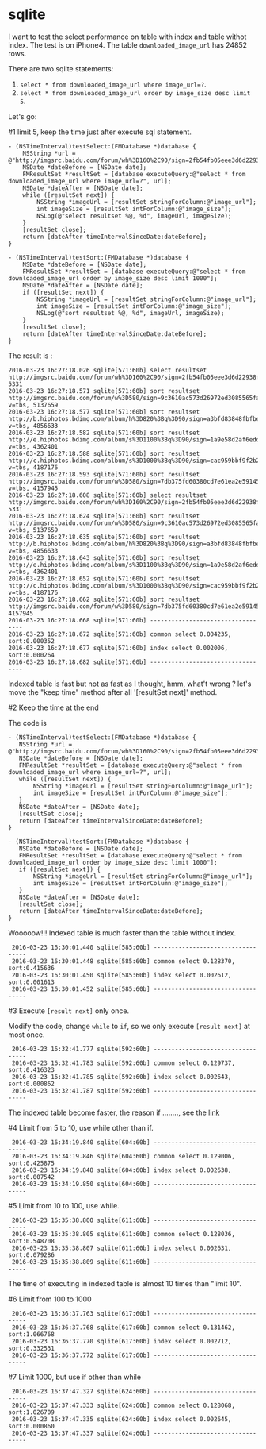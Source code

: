 # sqlite

I want to test the select performance on table with index and table withot index. The test is on iPhone4. The table `downloaded_image_url` has 24852 rows.

There are two sqlite statements:

1. `select * from downloaded_image_url where image_url=?`.
2. `select * from downloaded_image_url order by image_size desc limit 5`.

Let's go:

#1 limit 5, keep the time just after execute sql statement.

```
- (NSTimeInterval)testSelect:(FMDatabase *)database {
    NSString *url = @"http://imgsrc.baidu.com/forum/wh%3D160%2C90/sign=2fb54fb05eee3d6d22938fca7526411b/157adab44aed2e73f55cda3b8001a18b87d6fa74.jpg";
    NSDate *dateBefore = [NSDate date];
    FMResultSet *resultSet = [database executeQuery:@"select * from downloaded_image_url where image_url=?", url];
    NSDate *dateAfter = [NSDate date];
    while ([resultSet next]) {
        NSString *imageUrl = [resultSet stringForColumn:@"image_url"];
        int imageSize = [resultSet intForColumn:@"image_size"];
        NSLog(@"select resultset %@, %d", imageUrl, imageSize);
    }
    [resultSet close];
    return [dateAfter timeIntervalSinceDate:dateBefore];
}

- (NSTimeInterval)testSort:(FMDatabase *)database {
    NSDate *dateBefore = [NSDate date];
    FMResultSet *resultSet = [database executeQuery:@"select * from downloaded_image_url order by image_size desc limit 1000"];
    NSDate *dateAfter = [NSDate date];
    if ([resultSet next]) {
        NSString *imageUrl = [resultSet stringForColumn:@"image_url"];
        int imageSize = [resultSet intForColumn:@"image_size"];
        NSLog(@"sort resultset %@, %d", imageUrl, imageSize);
    }
    [resultSet close];
    return [dateAfter timeIntervalSinceDate:dateBefore];
}
```

The result is :
```
2016-03-23 16:27:18.026 sqlite[571:60b] select resultset http://imgsrc.baidu.com/forum/wh%3D160%2C90/sign=2fb54fb05eee3d6d22938fca7526411b/157adab44aed2e73f55cda3b8001a18b87d6fa74.jpg, 5331
2016-03-23 16:27:18.571 sqlite[571:60b] sort resultset http://imgsrc.baidu.com/forum/w%3D580/sign=9c3610ac573d26972ed3085565fab24f/43277083b2b7d0a2302e29fbcdef76094a369a81.jpg?v=tbs, 5137659
2016-03-23 16:27:18.577 sqlite[571:60b] sort resultset http://b.hiphotos.bdimg.com/album/h%3D820%3Bq%3D90/sign=a3bfd83848fbfbedc3593b7d48cb860b/4a36acaf2edda3cc85c9f12702e93901213f928c.jpg?v=tbs, 4856633
2016-03-23 16:27:18.582 sqlite[571:60b] sort resultset http://e.hiphotos.bdimg.com/album/s%3D1100%3Bq%3D90/sign=1a9e58d2af6eddc422e7b0fa09eb8d8c/5ab5c9ea15ce36d3c153f50738f33a87e950b1b5.jpg?v=tbs, 4362401
2016-03-23 16:27:18.588 sqlite[571:60b] sort resultset http://c.hiphotos.bdimg.com/album/s%3D1000%3Bq%3D90/sign=cac959bbf9f2b211e02e814efab05e49/e7cd7b899e510fb3d5d5485fdb33c895d0430c2d.jpg?v=tbs, 4187176
2016-03-23 16:27:18.593 sqlite[571:60b] sort resultset http://imgsrc.baidu.com/forum/w%3D580/sign=7db375fd60380cd7e61ea2e59145ad14/788b97315c6034a8931232ccce1349540823763e.jpg?v=tbs, 4157945
2016-03-23 16:27:18.608 sqlite[571:60b] select resultset http://imgsrc.baidu.com/forum/wh%3D160%2C90/sign=2fb54fb05eee3d6d22938fca7526411b/157adab44aed2e73f55cda3b8001a18b87d6fa74.jpg, 5331
2016-03-23 16:27:18.624 sqlite[571:60b] sort resultset http://imgsrc.baidu.com/forum/w%3D580/sign=9c3610ac573d26972ed3085565fab24f/43277083b2b7d0a2302e29fbcdef76094a369a81.jpg?v=tbs, 5137659
2016-03-23 16:27:18.635 sqlite[571:60b] sort resultset http://b.hiphotos.bdimg.com/album/h%3D820%3Bq%3D90/sign=a3bfd83848fbfbedc3593b7d48cb860b/4a36acaf2edda3cc85c9f12702e93901213f928c.jpg?v=tbs, 4856633
2016-03-23 16:27:18.643 sqlite[571:60b] sort resultset http://e.hiphotos.bdimg.com/album/s%3D1100%3Bq%3D90/sign=1a9e58d2af6eddc422e7b0fa09eb8d8c/5ab5c9ea15ce36d3c153f50738f33a87e950b1b5.jpg?v=tbs, 4362401
2016-03-23 16:27:18.652 sqlite[571:60b] sort resultset http://c.hiphotos.bdimg.com/album/s%3D1000%3Bq%3D90/sign=cac959bbf9f2b211e02e814efab05e49/e7cd7b899e510fb3d5d5485fdb33c895d0430c2d.jpg?v=tbs, 4187176
2016-03-23 16:27:18.662 sqlite[571:60b] sort resultset http://imgsrc.baidu.com/forum/w%3D580/sign=7db375fd60380cd7e61ea2e59145ad14/788b97315c6034a8931232ccce1349540823763e.jpg, 4157945
2016-03-23 16:27:18.668 sqlite[571:60b] ----------------------------------
2016-03-23 16:27:18.672 sqlite[571:60b] common select 0.004235, sort:0.000352
2016-03-23 16:27:18.677 sqlite[571:60b] index select 0.002006, sort:0.000264
2016-03-23 16:27:18.682 sqlite[571:60b] ----------------------------------
```

Indexed table is fast but not as fast as I thought, hmm, what't wrong ? let's move the "keep time" method after all '[resultSet next]' method.

#2 Keep the time at the end

The code is 
 
 ```
 - (NSTimeInterval)testSelect:(FMDatabase *)database {
    NSString *url = @"http://imgsrc.baidu.com/forum/wh%3D160%2C90/sign=2fb54fb05eee3d6d22938fca7526411b/157adab44aed2e73f55cda3b8001a18b87d6fa74.jpg";
    NSDate *dateBefore = [NSDate date];
    FMResultSet *resultSet = [database executeQuery:@"select * from downloaded_image_url where image_url=?", url];
    while ([resultSet next]) {
        NSString *imageUrl = [resultSet stringForColumn:@"image_url"];
        int imageSize = [resultSet intForColumn:@"image_size"];
    }
    NSDate *dateAfter = [NSDate date];
    [resultSet close];
    return [dateAfter timeIntervalSinceDate:dateBefore];
}

- (NSTimeInterval)testSort:(FMDatabase *)database {
    NSDate *dateBefore = [NSDate date];
    FMResultSet *resultSet = [database executeQuery:@"select * from downloaded_image_url order by image_size desc limit 1000"];
    if ([resultSet next]) {
        NSString *imageUrl = [resultSet stringForColumn:@"image_url"];
        int imageSize = [resultSet intForColumn:@"image_size"];
    }
    NSDate *dateAfter = [NSDate date];
    [resultSet close];
    return [dateAfter timeIntervalSinceDate:dateBefore];
}
```

Wooooow!!! Indexed table is much faster than the table without index.

```
 2016-03-23 16:30:01.440 sqlite[585:60b] ----------------------------------
 2016-03-23 16:30:01.448 sqlite[585:60b] common select 0.128370, sort:0.415636
 2016-03-23 16:30:01.450 sqlite[585:60b] index select 0.002612, sort:0.001613
 2016-03-23 16:30:01.452 sqlite[585:60b] ----------------------------------
```

#3 Execute `[result next]` only once.

Modify the code, change `while` to `if`, so we only execute `[result next]` at most once.

```
 2016-03-23 16:32:41.777 sqlite[592:60b] ----------------------------------
 2016-03-23 16:32:41.783 sqlite[592:60b] common select 0.129737, sort:0.416323
 2016-03-23 16:32:41.785 sqlite[592:60b] index select 0.002643, sort:0.000862
 2016-03-23 16:32:41.787 sqlite[592:60b] ----------------------------------
```

The indexed table become faster, the reason if ........, see the [link](http://www.sqlite.org/queryplanner.html)

#4 Limit from 5 to 10, use while other than if.

```
 2016-03-23 16:34:19.840 sqlite[604:60b] ----------------------------------
 2016-03-23 16:34:19.846 sqlite[604:60b] common select 0.129006, sort:0.425875
 2016-03-23 16:34:19.848 sqlite[604:60b] index select 0.002638, sort:0.007542
 2016-03-23 16:34:19.850 sqlite[604:60b] ----------------------------------
```

#5 Limit from 10 to 100, use while.

```
 2016-03-23 16:35:38.800 sqlite[611:60b] ----------------------------------
 2016-03-23 16:35:38.805 sqlite[611:60b] common select 0.128036, sort:0.548708
 2016-03-23 16:35:38.807 sqlite[611:60b] index select 0.002631, sort:0.079286
 2016-03-23 16:35:38.809 sqlite[611:60b] ----------------------------------
```

The time of executing in indexed table is almost 10 times than "limit 10".

#6 Limit from 100 to 1000

```
 2016-03-23 16:36:37.763 sqlite[617:60b] ----------------------------------
 2016-03-23 16:36:37.768 sqlite[617:60b] common select 0.131462, sort:1.066768
 2016-03-23 16:36:37.770 sqlite[617:60b] index select 0.002712, sort:0.332531
 2016-03-23 16:36:37.772 sqlite[617:60b] ----------------------------------
```

#7 Limit 1000, but use if other than while

```
 2016-03-23 16:37:47.327 sqlite[624:60b] ----------------------------------
 2016-03-23 16:37:47.333 sqlite[624:60b] common select 0.128068, sort:1.026709
 2016-03-23 16:37:47.335 sqlite[624:60b] index select 0.002645, sort:0.000860
 2016-03-23 16:37:47.337 sqlite[624:60b] ----------------------------------
```
